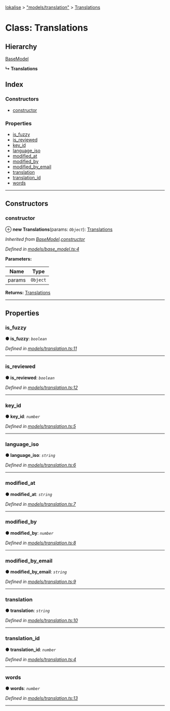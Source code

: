 [lokalise](../README.md) > ["models/translation"](../modules/_models_translation_.md) > [Translations](../classes/_models_translation_.translations.md)

# Class: Translations

## Hierarchy

 [BaseModel](_models_base_model_.basemodel.md)

**↳ Translations**

## Index

### Constructors

* [constructor](_models_translation_.translations.md#constructor)

### Properties

* [is_fuzzy](_models_translation_.translations.md#is_fuzzy)
* [is_reviewed](_models_translation_.translations.md#is_reviewed)
* [key_id](_models_translation_.translations.md#key_id)
* [language_iso](_models_translation_.translations.md#language_iso)
* [modified_at](_models_translation_.translations.md#modified_at)
* [modified_by](_models_translation_.translations.md#modified_by)
* [modified_by_email](_models_translation_.translations.md#modified_by_email)
* [translation](_models_translation_.translations.md#translation)
* [translation_id](_models_translation_.translations.md#translation_id)
* [words](_models_translation_.translations.md#words)

---

## Constructors

<a id="constructor"></a>

###  constructor

⊕ **new Translations**(params: *`Object`*): [Translations](_models_translation_.translations.md)

*Inherited from [BaseModel](_models_base_model_.basemodel.md).[constructor](_models_base_model_.basemodel.md#constructor)*

*Defined in [models/base_model.ts:4](https://github.com/lokalise/node-lokalise-api/blob/7c5421a/src/models/base_model.ts#L4)*

**Parameters:**

| Name | Type |
| ------ | ------ |
| params | `Object` |

**Returns:** [Translations](_models_translation_.translations.md)

___

## Properties

<a id="is_fuzzy"></a>

###  is_fuzzy

**● is_fuzzy**: *`boolean`*

*Defined in [models/translation.ts:11](https://github.com/lokalise/node-lokalise-api/blob/7c5421a/src/models/translation.ts#L11)*

___
<a id="is_reviewed"></a>

###  is_reviewed

**● is_reviewed**: *`boolean`*

*Defined in [models/translation.ts:12](https://github.com/lokalise/node-lokalise-api/blob/7c5421a/src/models/translation.ts#L12)*

___
<a id="key_id"></a>

###  key_id

**● key_id**: *`number`*

*Defined in [models/translation.ts:5](https://github.com/lokalise/node-lokalise-api/blob/7c5421a/src/models/translation.ts#L5)*

___
<a id="language_iso"></a>

###  language_iso

**● language_iso**: *`string`*

*Defined in [models/translation.ts:6](https://github.com/lokalise/node-lokalise-api/blob/7c5421a/src/models/translation.ts#L6)*

___
<a id="modified_at"></a>

###  modified_at

**● modified_at**: *`string`*

*Defined in [models/translation.ts:7](https://github.com/lokalise/node-lokalise-api/blob/7c5421a/src/models/translation.ts#L7)*

___
<a id="modified_by"></a>

###  modified_by

**● modified_by**: *`number`*

*Defined in [models/translation.ts:8](https://github.com/lokalise/node-lokalise-api/blob/7c5421a/src/models/translation.ts#L8)*

___
<a id="modified_by_email"></a>

###  modified_by_email

**● modified_by_email**: *`string`*

*Defined in [models/translation.ts:9](https://github.com/lokalise/node-lokalise-api/blob/7c5421a/src/models/translation.ts#L9)*

___
<a id="translation"></a>

###  translation

**● translation**: *`string`*

*Defined in [models/translation.ts:10](https://github.com/lokalise/node-lokalise-api/blob/7c5421a/src/models/translation.ts#L10)*

___
<a id="translation_id"></a>

###  translation_id

**● translation_id**: *`number`*

*Defined in [models/translation.ts:4](https://github.com/lokalise/node-lokalise-api/blob/7c5421a/src/models/translation.ts#L4)*

___
<a id="words"></a>

###  words

**● words**: *`number`*

*Defined in [models/translation.ts:13](https://github.com/lokalise/node-lokalise-api/blob/7c5421a/src/models/translation.ts#L13)*

___

